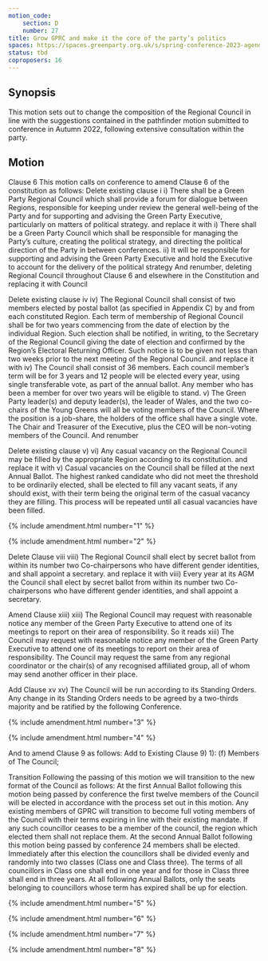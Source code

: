 ```yaml
---
motion_code:
	section: D
	number: 27
title: Grow GPRC and make it the core of the party’s politics
spaces: https://spaces.greenparty.org.uk/s/spring-conference-2023-agenda-forum/?contentId=118311
status: tbd
coproposers: 16
---
```

## Synopsis
This motion sets out to change the composition of the Regional Council in line with the suggestions contained in the pathfinder motion submitted to conference in Autumn 2022, following extensive consultation within the party.

## Motion
Clause 6
This motion calls on conference to amend Clause 6 of the constitution as follows:
Delete existing clause i
i)	There shall be a Green Party Regional Council which shall provide a forum for dialogue between Regions, responsible for keeping under review the general well-being of the Party and for supporting and advising the Green Party Executive, particularly on matters of political strategy.
and replace it with
i)	There shall be a Green Party Council which shall be responsible for managing the Party’s culture, creating the political strategy, and directing the political direction of the Party in between conferences.
ii)	It will be responsible for supporting and advising the Green Party Executive and hold the Executive to account for the delivery of the political strategy
And renumber, deleting Regional Council throughout Clause 6 and elsewhere in the Constitution and replacing it with Council

Delete existing clause iv
iv)	The Regional Council shall consist of two members elected by postal ballot (as specified in Appendix C) by and from each constituted Region. Each term of membership of Regional Council shall be for two years commencing from the date of election by the individual Region. Such election shall be notified, in writing, to the Secretary of the Regional Council giving the date of election and confirmed by the Region’s Electoral Returning Officer. Such notice is to be given not less than two weeks prior to the next meeting of the Regional Council.
and replace it with
iv)	The Council shall consist of 36 members.  Each council member’s term will be for 3 years and 12 people will be elected every year, using single transferable vote, as part of the annual ballot.  Any member who has been a member for over two years will be eligible to stand.
v)	The Green Party leader(s) and deputy leader(s), the leader of Wales, and the two co-chairs of the Young Greens will all be voting members of the Council. Where the position is a job-share, the holders of the office shall have a single vote.  The Chair and Treasurer of the Executive, plus the CEO will be non-voting members of the Council.
And renumber

Delete existing clause v)
vi)	Any casual vacancy on the Regional Council may be filled by the appropriate Region according to its constitution.
and replace it with
v)	Casual vacancies on the Council shall be filled at the next Annual Ballot. The highest ranked candidate who did not meet the threshold to be ordinarily elected, shall be elected to fill any vacant seats, if any should exist, with their term being the original term of the casual vacancy they are filling.  This process will be repeated until all casual vacancies have been filled.

{% include amendment.html number="1" %}

{% include amendment.html number="2" %}

Delete Clause viii
viii)	The Regional Council shall elect by secret ballot from within its number two Co-chairpersons who have different gender identities, and shall appoint a secretary.
and replace it with
viii)	Every year at its AGM the Council shall elect by secret ballot from within its number two Co-chairpersons who have different gender identities, and shall appoint a secretary.

Amend Clause xiii)
xiii)	The Regional Council may request with reasonable notice any member of the Green Party Executive to attend one of its meetings to report on their area of responsibility.
So it reads
xiii) The Council may request with reasonable notice any member of the Green Party Executive to attend one of its meetings to report on their area of responsibility. The Council may request the same from any regional coordinator or the chair(s) of any recognised affiliated group, all of whom may send another officer in their place.

Add Clause xv
xv)	The Council will be run according to its Standing Orders.  Any change in its Standing Orders needs to be agreed by a two-thirds majority and be ratified by the following Conference.

{% include amendment.html number="3" %}

{% include amendment.html number="4" %}

And to amend Clause 9 as follows:
Add to Existing Clause 9) 1):
(f) Members of The Council;

Transition
Following the passing of this motion we will transition to the new format of the Council as follows:
At the first Annual Ballot following this motion being passed by conference the first twelve members of the Council will be elected in accordance with the process set out in this motion.  Any existing members of GPRC will transition to become full voting members of the Council with their terms expiring in line with their existing mandate. If any such councillor ceases to be a member of the council, the region which elected them shall not replace them.
At the second Annual Ballot following this motion being passed by conference 24 members shall be elected.  Immediately after this election the councillors shall be divided evenly and randomly into two classes (Class one and Class three).  The terms of all councillors in Class one shall end in one year and for those in Class three shall end in three years.
At all following Annual Ballots, only the seats belonging to councillors whose term has expired shall be up for election.

{% include amendment.html number="5" %}

{% include amendment.html number="6" %}

{% include amendment.html number="7" %}

{% include amendment.html number="8" %}
